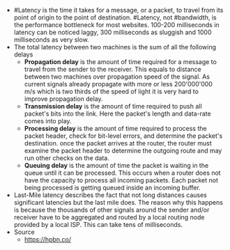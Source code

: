 - #Latency is the time it takes for a message, or a packet, to travel from its point of origin to the point of destination. #Latency, not #bandwidth, is the performance bottleneck for most websites. 100-200 milliseconds in latency can be noticed laggy, 300 milliseconds as sluggish and 1000 milliseconds as very slow.
- The total latency between two machines is the sum of all the following delays
	- **Propagation delay** is the amount of time required for a message to travel from the sender to the receiver. This equals to distance between two machines over propagation speed of the signal. As current signals already propagate with more or less 200'000'000 m/s which is two thirds of the speed of light it is very hard to improve propagation delay.
	- **Transmission delay** is the amount of time required to push all packet's bits into the link. Here the packet's length and data-rate comes into play.
	- **Processing delay** is the amount of time required to process the packet header, check for bit-level errors, and determine the packet's destination. once the packet arrives at the router, the router must examine the packet header to determine the outgoing route and may run other checks on the data.
	- **Queuing delay** is the amount of time the packet is waiting in the queue until it can be processed. This occurs when a router does not have the capacity to process all incoming packets. Each packet not being processed is getting queued inside an incoming buffer.
- Last-Mile latency describes the fact that not long distances causes significant latencies but the last mile does. The reason why this happens is because the thousands of other signals around the sender and/or receiver have to be aggregated and routed by a local routing node provided by a local ISP. This can take tens of milliseconds.
- Source
	- https://hpbn.co/